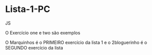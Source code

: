 # Lista-1-PC
JS

O Exercício one e two são exemplos 

O Marquinhos é o PRIMEIRO exercício da lista 1 e o 2bloguerinho é o SEGUNDO exercício da lista
